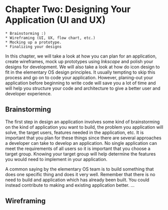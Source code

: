 # Chapter Two: Designing Your Application (UI and UX)
    * Brainstorming :)
    * Wireframing (UI, UX, flow chart, etc.)
    * Mocking up a prototype.
    * Finalizing your designs
In this chapter, we will take a look at how you can plan for an application, create wireframes, mock up prototypes using *Inkscape* and polish your designs for development. We will also take a look at how do icon design to fit in the elementary OS design principles. It usually tempting to skip this process and go on to code your application. However, planing-out your application before beginning to write code will save you a lot of time and will help you structure your code and architecture to give a better user and developer experience. 

## Brainstorming 
The first step in design an application involves some kind of brainstorming on the kind of application you want to build, the problem you application will solve, the target users, features needed in the application, etc. It is important that you plan for these things since there are several approaches a developer can take to develop an application. No single application can meet the requirements of all users so it is important that you choose a target group. Knowing your target group will help determine the features you would need to implement in your application. 

A common saying by the elementary OS team is to build something that does one specific thing and does it very well. Remember that there is no need to build and application which has already been built. You could instead contribute to making and existing application better. ... 

## Wireframing

